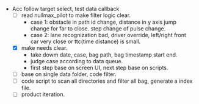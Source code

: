 - Acc follow target select, test data callback
	- [ ] read nullmax_pilot to make filter logic clear.
		- case 1: obstacle in path id change, distance in y axis jump change for far to close. step change of pulse change.
		- case 2: lane recognization bad, driver override, 
left/right front car very close or ttc(time distance) is small.
	- [x] make needs clear.
		- take dowm date, case, bag path, bag timestamp start end. 
		- judge case according to data queue.
		- first step base on screen UI, next step base on scripts.
	- [ ] base on single data folder, code filter.
	- [ ] code script to scan all directories and filter all bag, generate a index file.
	- [ ] product iteration.
